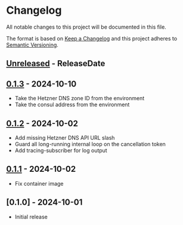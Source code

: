 # Changelog

All notable changes to this project will be documented in this file.

The format is based on [Keep a Changelog](http://keepachangelog.com/)
and this project adheres to [Semantic Versioning](http://semver.org/).

<!-- next-header -->

## [Unreleased] - ReleaseDate

## [0.1.3] - 2024-10-10
- Take the Hetzner DNS zone ID from the environment 
- Take the consul address from the environment

## [0.1.2] - 2024-10-02
- Add missing Hetzner DNS API URL slash
- Guard all long-running internal loop on the cancellation token
- Add tracing-subscriber for log output

## [0.1.1] - 2024-10-02
- Fix container image

## [0.1.0] - 2024-10-01
- Initial release

<!-- next-url -->
[Unreleased]: https://github.com/codercengiz/consul-external-dns/compare/v0.1.1...HEAD
[0.1.3]: https://github.com/codercengiz/consul-external-dns/compare/v0.1.2...v0.1.3
[0.1.2]: https://github.com/codercengiz/consul-external-dns/compare/v0.1.1...v0.1.2
[0.1.1]: https://github.com/codercengiz/consul-external-dns/compare/v0.1.0...v0.1.1